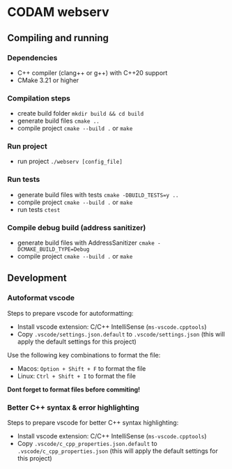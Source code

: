 # **CODAM webserv**

## Compiling and running
### Dependencies
- C++ compiler (clang++ or g++) with C++20 support
- CMake 3.21 or higher

### Compilation steps
- create build folder `mkdir build && cd build`
- generate build files `cmake ..`
- compile project `cmake --build .` or `make`

### Run project
- run project `./webserv [config_file]`

### Run tests
- generate build files with tests `cmake -DBUILD_TESTS=y ..`
- compile project `cmake --build .` or `make`
- run tests `ctest`

### Compile debug build (address sanitizer)
- generate build files with AddressSanitizer `cmake -DCMAKE_BUILD_TYPE=Debug`
- compile project `cmake --build .` or `make`

## Development
### Autoformat vscode

Steps to prepare vscode for autoformatting:
- Install vscode extension: C/C++ IntelliSense (`ms-vscode.cpptools`)
- Copy `.vscode/settings.json.default` to `.vscode/settings.json` (this will apply the default settings for this project)

Use the following key combinations to format the file:
- Macos: `Option + Shift + F` to format the file
- Linux: `Ctrl + Shift + I` to format the file

**Dont forget to format files before commiting!**

### Better C++ syntax & error highlighting
Steps to prepare vscode for better C++ syntax highlighting:
- Install vscode extension: C/C++ IntelliSense (`ms-vscode.cpptools`)
- Copy `.vscode/c_cpp_properties.json.default` to `.vscode/c_cpp_properties.json` (this will apply the default settings for this project)
